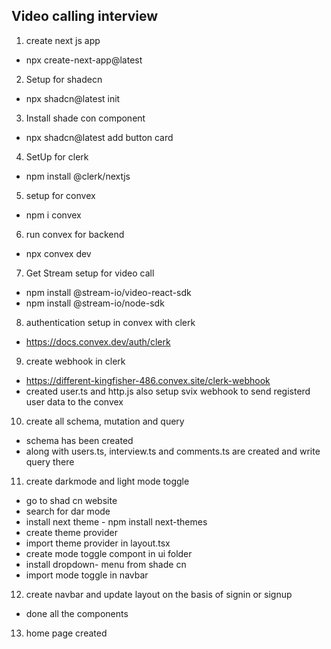 ## Video calling interview

1. create next js app

- npx create-next-app@latest

2. Setup for shadecn

- npx shadcn@latest init

3. Install shade con component

- npx shadcn@latest add button card

4. SetUp for clerk

- npm install @clerk/nextjs

5. setup for convex

- npm i convex

6. run convex for backend

- npx convex dev

7. Get Stream setup for video call

- npm install @stream-io/video-react-sdk
- npm install @stream-io/node-sdk

8. authentication setup in convex with clerk

- https://docs.convex.dev/auth/clerk

9. create webhook in clerk

- https://different-kingfisher-486.convex.site/clerk-webhook
- created user.ts and http.js also setup svix webhook to send registerd user data to the convex

10. create all schema, mutation and query

- schema has been created
- along with users.ts, interview.ts and comments.ts are created and write query there

11. create darkmode and light mode toggle

- go to shad cn website
- search for dar mode
- install next theme - npm install next-themes
- create theme provider
- import theme provider in layout.tsx
- create mode toggle compont in ui folder
- install dropdown- menu from shade cn
- import mode toggle in navbar

12. create navbar and update layout on the basis of signin or signup

- done all the components

13. home page created
